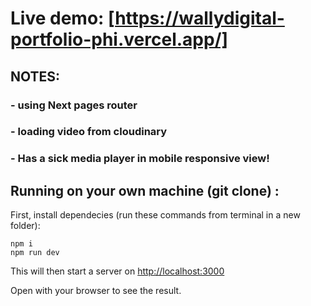 # Live demo: [https://wallydigital-portfolio-phi.vercel.app/]

## NOTES:

### - using Next pages router

### - loading video from cloudinary

### - Has a sick media player in mobile responsive view!     
      
        

         






         

## Running on your own machine (git clone) :

First, install dependecies (run these commands from terminal in a new folder):

    npm i
    npm run dev

This will then start a server on [http://localhost:3000](http://localhost:3000)

Open with your browser to see the result.
